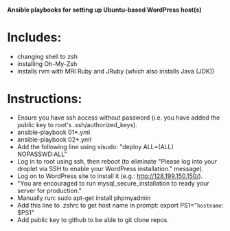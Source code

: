 #### Ansible playbooks for setting up Ubuntu-based WordPress host(s)

# Includes:

* changing shell to zsh
* installing Oh-My-Zsh
* installs rvm with MRI Ruby and JRuby (which also installs Java (JDK))


# Instructions:

* Ensure you have ssh access without password (i.e. you have added the public key to root's .ssh/authorized_keys).
* ansible-playbook 01*.yml
* ansible-playbook 02*.yml
* Add the following line using visudo: "deploy  ALL=(ALL) NOPASSWD:ALL"
* Log in to root using ssh, then reboot (to eliminate "Please log into your droplet via SSH to enable your WordPress installation." message).
* Log on to WordPress site to install it (e.g.: http://128.199.150.150/).
* "You are encouraged to run mysql_secure_installation to ready your server for production."
* Manually run: sudo apt-get install phpmyadmin
* Add this line to .zshrc to get host name in prompt: export PS1="`hostname`: $PS1"
* Add public key to github to be able to git clone repos.

